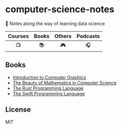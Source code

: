 # computer-science-notes

📖 Notes along the way of learning data science

| Courses | Books | Others | Podcasts |
| :-: | :-: | :-: | :-: |
| 📺 | 📚 | 🎮 | 🎧 |

## Books

- [Introduction to Computer Graphics][0]
- [The Beauty of Mathematics in Computer Science][1]
- [The Rust Programming Language][2]
- [The Swift Programming Language][3]

## License

MIT

<!-- Links --->
[0]: https://github.com/LitoMore/computer-science-notes/tree/master/introduction-to-computer-graphics
[1]: https://github.com/LitoMore/computer-science-notes/tree/master/the-beauty-of-mathematics-in-computer-science
[2]: https://github.com/LitoMore/computer-science-notes/tree/master/the-rust-programming-language
[3]: https://github.com/LitoMore/computer-science-notes/tree/master/the-swift-programming-language
